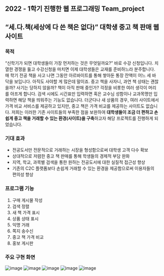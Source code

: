 ## **2022 - 1학기 진행한 웹 프로그래밍 Team_project**

## “세.다.책(세상에 다 쓴 책은 없다)” 대학생 중고 책 판매 웹사이트

### **목적**

“신학기가 되면 대학생들이 가장 먼저하는 것은 무엇일까요?” 바로 수강 신청입니다. 치열한 경쟁을 둟고 수강신청을 마치면 이제 대학생들은 교재를 준비하느라 분주합니다. 매 학기 전공 책을 사고 나면 그동안 아르바이트를 통해 쌓아둔 통장 잔액이 어느 세 바닥을 보입니다. 아직도 사야할 게 많은데 말이죠. 중고 책을 사자니, 과연 책 상태는 괜찮을까? 사기는 당하지 않을까? 책이 아직 판매 중인가? 걱정을 비롯한 여러 생각이 머리를 아프게 합니다. 검색 시에도 시간표만 입력하면 혹은 교수님 성함이나 교과목명만 입력하면 해당 책을 띄워주는 기능도 없습니다. 더군다나 새 상품의 경우, 여러 사이트에서 가격 비교 서비스를 제공하고 있지만, 중고 책은 가격 비교를 제공하는 사이트도 없습니다. 저희는 이러한 기존 사이트들의 부족한 점을 보완하여 **대학생들이 조금 더 편하고 손쉽게 중고 책을 거래할 수 있는 환경(사이트)을 구축**하고자 해당 프로젝트를 진행하게 되었습니다.

### 기대 효과

- 전공도서만 전문적으로 거래하는 시장을 형성함으로써 대학생 고객 다수 확보
- 상대적으로 저렴한 중고 책 판매를 통해 학생들의 경제적 부담 완화
- 지역, 학교, 과목별 검색을 통한 원하는 전공도서에 대한 실질적 접근성 향상
- 기존의 C2C 플랫폼보다 손쉽게 거래할 수 있는 환경을 제공함으로써 이용자들의 편의성 향상

### 프로그램 **기능**

1. 구매 게시물 작성
2. 검색 정렬
3. 새 책 가격 표시
4. 상품 상태 표시
5. 익명 거래
6. 쪽지 송수신
7. 중고 책 가격 비교
8. 홍보 게시판

### 주요 구현 화면
![image](https://user-images.githubusercontent.com/46237147/208248105-dbb2121d-a4b5-4d55-ad13-a82524986af1.png)
![image](https://user-images.githubusercontent.com/46237147/208248114-5f68c74f-8691-4f25-bab4-0dd5be957969.png)
![image](https://user-images.githubusercontent.com/46237147/208248122-999ec321-ca62-40f1-babf-72943d2f960b.png)
![image](https://user-images.githubusercontent.com/46237147/208248128-bbf6d989-89c5-468a-a3dd-dfb6bc45280b.png)
![image](https://user-images.githubusercontent.com/46237147/208248135-28b0d2a4-32a7-4cdf-8eca-d429055d5732.png)
